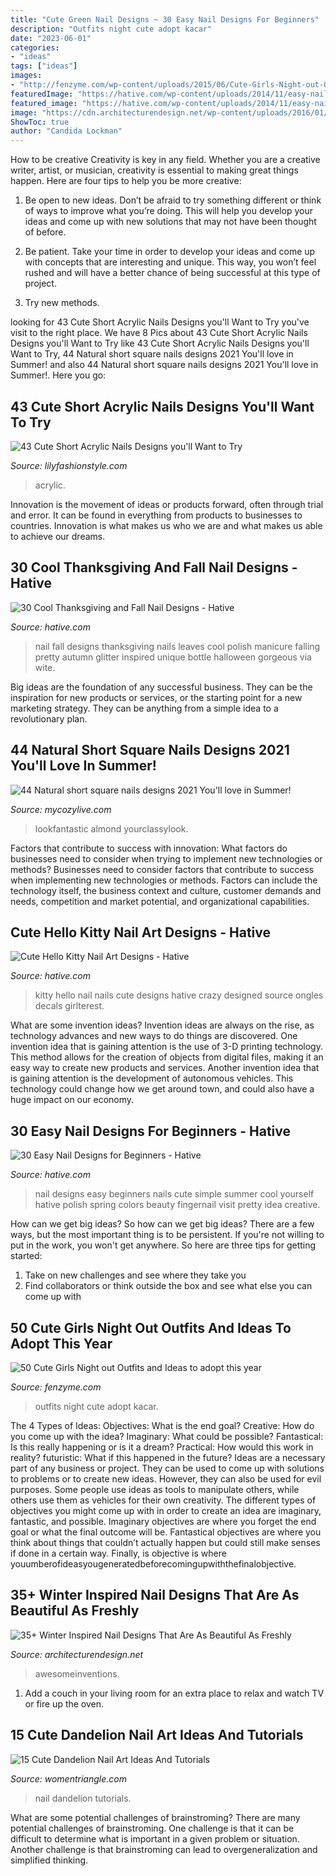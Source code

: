 ```yaml
---
title: "Cute Green Nail Designs ~ 30 Easy Nail Designs For Beginners"
description: "Outfits night cute adopt kacar"
date: "2023-06-01"
categories:
- "ideas"
tags: ["ideas"]
images:
- "http://fenzyme.com/wp-content/uploads/2015/06/Cute-Girls-Night-out-Outfits-and-Ideas26.jpg"
featuredImage: "https://hative.com/wp-content/uploads/2014/11/easy-nail-designs/10-easy-nail-designs-for-beginners.jpg"
featured_image: "https://hative.com/wp-content/uploads/2014/11/easy-nail-designs/10-easy-nail-designs-for-beginners.jpg"
image: "https://cdn.architecturendesign.net/wp-content/uploads/2016/01/AD-Winter-Inspired-Nail-Designs-22.jpg"
ShowToc: true
author: "Candida Lockman"
---
```



How to be creative
Creativity is key in any field. Whether you are a creative writer, artist, or musician, creativity is essential to making great things happen. Here are four tips to help you be more creative:
1. Be open to new ideas. Don’t be afraid to try something different or think of ways to improve what you’re doing. This will help you develop your ideas and come up with new solutions that may not have been thought of before.

2. Be patient. Take your time in order to develop your ideas and come up with concepts that are interesting and unique. This way, you won’t feel rushed and will have a better chance of being successful at this type of project.

3. Try new methods.

	

		
looking for 43 Cute Short Acrylic Nails Designs you&#039;ll Want to Try you've visit to the right place. We have 8 Pics about 43 Cute Short Acrylic Nails Designs you&#039;ll Want to Try like 43 Cute Short Acrylic Nails Designs you&#039;ll Want to Try, 44 Natural short square nails designs 2021 You&#039;ll love in Summer! and also 44 Natural short square nails designs 2021 You&#039;ll love in Summer!. Here you go:
		
    
## 43 Cute Short Acrylic Nails Designs You&#039;ll Want To Try

<img loading=lazy src="https://lilyfashionstyle.com/wp-content/uploads/2021/05/3-7-683x1024.jpg" onerror="this.onerror=null;this.src='https://tse4.mm.bing.net/th?id=OIP.Ic5nOi803xD9TYzIVerRyQHaLG&amp;pid=15.1';" alt="43 Cute Short Acrylic Nails Designs you&#039;ll Want to Try">

_Source: lilyfashionstyle.com_

>acrylic. 

	

Innovation is the movement of ideas or products forward, often through trial and error. It can be found in everything from products to businesses to countries. Innovation is what makes us who we are and what makes us able to achieve our dreams.

    
## 30 Cool Thanksgiving And Fall Nail Designs - Hative

<img loading=lazy src="http://hative.com/wp-content/uploads/2014/11/thanksgiving-nail-designs/18-thanksgiving-and-fall-nail-designs.jpg" onerror="this.onerror=null;this.src='https://tse2.mm.bing.net/th?id=OIP.bpSNyEQWzOt7rDfGBEKYhQHaKx&amp;pid=15.1';" alt="30 Cool Thanksgiving and Fall Nail Designs - Hative">

_Source: hative.com_

>nail fall designs thanksgiving nails leaves cool polish manicure falling pretty autumn glitter inspired unique bottle halloween gorgeous via wite. 

	

Big ideas are the foundation of any successful business. They can be the inspiration for new products or services, or the starting point for a new marketing strategy. They can be anything from a simple idea to a revolutionary plan.

    
## 44 Natural Short Square Nails Designs 2021 You&#039;ll Love In Summer!

<img loading=lazy src="https://mycozylive.com/wp-content/uploads/2021/04/31-8.jpg" onerror="this.onerror=null;this.src='https://tse3.mm.bing.net/th?id=OIP.ELLcvNNz3AQ5sj9rNi4FVwHaLH&amp;pid=15.1';" alt="44 Natural short square nails designs 2021 You&#039;ll love in Summer!">

_Source: mycozylive.com_

>lookfantastic almond yourclassylook. 

	

Factors that contribute to success with innovation: What factors do businesses need to consider when trying to implement new technologies or methods?
Businesses need to consider factors that contribute to success when implementing new technologies or methods. Factors can include the technology itself, the business context and culture, customer demands and needs, competition and market potential, and organizational capabilities.

    
## Cute Hello Kitty Nail Art Designs - Hative

<img loading=lazy src="https://hative.com/wp-content/uploads/2015/01/hello-kitty-nails/3-cute-hello-kitty-nail-art-designs.jpg" onerror="this.onerror=null;this.src='https://tse4.mm.bing.net/th?id=OIP.L_LOpg_vqzypUhF5Wnu0qgHaJ3&amp;pid=15.1';" alt="Cute Hello Kitty Nail Art Designs - Hative">

_Source: hative.com_

>kitty hello nail nails cute designs hative crazy designed source ongles decals girlterest. 

	

What are some invention ideas?
Invention ideas are always on the rise, as technology advances and new ways to do things are discovered. One invention idea that is gaining attention is the use of 3-D printing technology. This method allows for the creation of objects from digital files, making it an easy way to create new products and services. Another invention idea that is gaining attention is the development of autonomous vehicles. This technology could change how we get around town, and could also have a huge impact on our economy.

    
## 30 Easy Nail Designs For Beginners - Hative

<img loading=lazy src="https://hative.com/wp-content/uploads/2014/11/easy-nail-designs/10-easy-nail-designs-for-beginners.jpg" onerror="this.onerror=null;this.src='https://tse3.mm.bing.net/th?id=OIP.ecU7DHnwjSRTy89qLPMjcwHaKe&amp;pid=15.1';" alt="30 Easy Nail Designs for Beginners - Hative">

_Source: hative.com_

>nail designs easy beginners nails cute simple summer cool yourself hative polish spring colors beauty fingernail visit pretty idea creative. 

	

How can we get big ideas?
So how can we get big ideas? There are a few ways, but the most important thing is to be persistent. If you're not willing to put in the work, you won't get anywhere. So here are three tips for getting started: 
1. Take on new challenges and see where they take you 
2. Find collaborators or think outside the box and see what else you can come up with 

    
## 50 Cute Girls Night Out Outfits And Ideas To Adopt This Year

<img loading=lazy src="http://fenzyme.com/wp-content/uploads/2015/06/Cute-Girls-Night-out-Outfits-and-Ideas26.jpg" onerror="this.onerror=null;this.src='https://tse2.mm.bing.net/th?id=OIP.9TwngK95Y5AEpZZ_vyyt0wHaLa&amp;pid=15.1';" alt="50 Cute Girls Night out Outfits and Ideas to adopt this year">

_Source: fenzyme.com_

>outfits night cute adopt kacar. 

	

The 4 Types of Ideas: Objectives: What is the end goal? Creative: How do you come up with the idea? Imaginary: What could be possible? Fantastical: Is this really happening or is it a dream? Practical: How would this work in reality? futuristic: What if this happened in the future?
Ideas are a necessary part of any business or project. They can be used to come up with solutions to problems or to create new ideas. However, they can also be used for evil purposes. Some people use ideas as tools to manipulate others, while others use them as vehicles for their own creativity. 
The different types of objectives you might come up with in order to create an idea are imaginary, fantastic, and possible. Imaginary objectives are where you forget the end goal or what the final outcome will be. Fantastical objectives are where you think about things that couldn’t actually happen but could still make senses if done in a certain way. Finally, is objective is where youumberofideasyougeneratedbeforecomingupwiththefinalobjective.

    
## 35+ Winter Inspired Nail Designs That Are As Beautiful As Freshly

<img loading=lazy src="https://cdn.architecturendesign.net/wp-content/uploads/2016/01/AD-Winter-Inspired-Nail-Designs-22.jpg" onerror="this.onerror=null;this.src='https://tse4.mm.bing.net/th?id=OIP.ILic1ACn2_iaWBW8TwsqkQHaHM&amp;pid=15.1';" alt="35+ Winter Inspired Nail Designs That Are As Beautiful As Freshly">

_Source: architecturendesign.net_

>awesomeinventions. 

	

1. Add a couch in your living room for an extra place to relax and watch TV or fire up the oven.

    
## 15 Cute Dandelion Nail Art Ideas And Tutorials

<img loading=lazy src="http://www.womentriangle.com/wp-content/uploads/2015/05/dandelion-nail-art-6.jpg" onerror="this.onerror=null;this.src='https://tse2.mm.bing.net/th?id=OIP.AJouk3b0wnAwtYvQD5-qxgHaHa&amp;pid=15.1';" alt="15 Cute Dandelion Nail Art Ideas And Tutorials">

_Source: womentriangle.com_

>nail dandelion tutorials. 

	

What are some potential challenges of brainstroming?
There are many potential challenges of brainstroming. One challenge is that it can be difficult to determine what is important in a given problem or situation. Another challenge is that brainstroming can lead to overgeneralization and simplified thinking.


